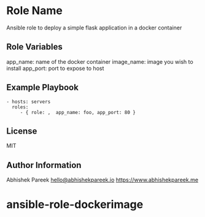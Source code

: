 Role Name
=========

Ansible role to deploy a simple flask application in a docker container

Role Variables
--------------

app_name: name of the docker container
image_name: image you wish to install
app_port: port to expose to host


Example Playbook
----------------

    - hosts: servers
      roles:
         - { role: ,  app_name: foo, app_port: 80 }

License
-------

MIT

Author Information
------------------

Abhishek Pareek
hello@abhishekpareek.io
https://www.abhishekpareek.me
# ansible-role-dockerimage
